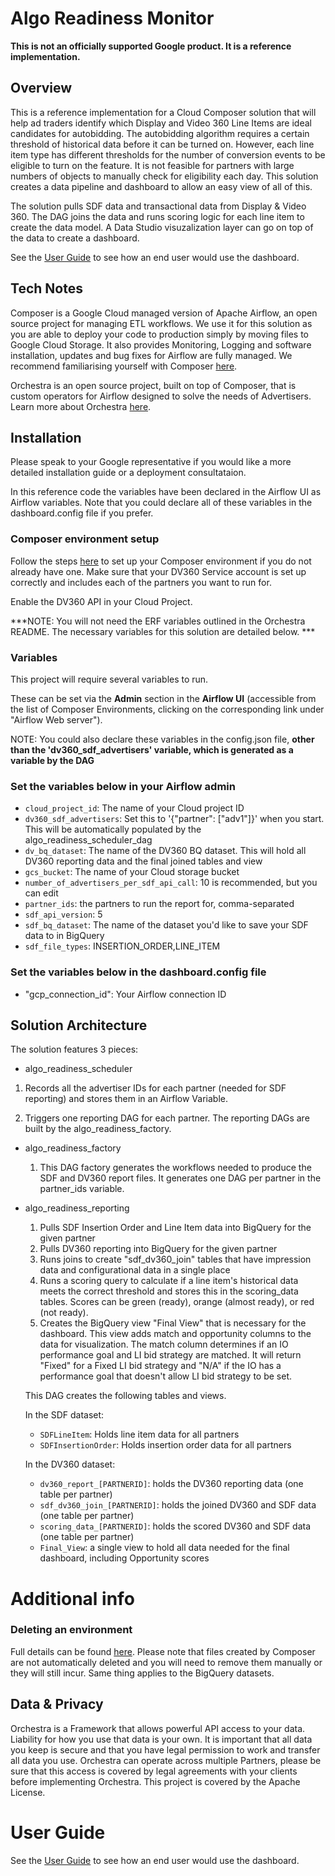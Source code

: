 # Algo Readiness Monitor

**This is not an officially supported Google product. It is a reference
implementation.**

## Overview

This is a reference implementation for a Cloud Composer solution that will help
ad traders identify which Display and Video 360 Line Items are ideal candidates
for autobidding. The autobidding algorithm requires a certain threshold of
historical data before it can be turned on. However, each line item type has
different thresholds for the number of conversion events to be eligible to turn
on the feature. It is not feasible for partners with large numbers of objects to
manually check for eligibility each day. This solution creates a data pipeline
and dashboard to allow an easy view of all of this.

The solution pulls SDF data and transactional data from Display & Video 360. The
DAG joins the data and runs scoring logic for each line item to create the data
model. A Data Studio visuzalization layer can go on top of the data to create a
dashboard.

See the [User Guide](https://github.com/google/autobidding-readiness-monitor/blob/master/DV360%20ARM%20User%20Guide.pdf) to see how an end user would use the dashboard.

## Tech Notes

Composer is a Google Cloud managed version of Apache Airflow, an open source
project for managing ETL workflows. We use it for this solution as you are able
to deploy your code to production simply by moving files to Google Cloud
Storage. It also provides Monitoring, Logging and software installation, updates
and bug fixes for Airflow are fully managed. We recommend familiarising yourself
with Composer [here](https://cloud.google.com/composer/docs/).

Orchestra is an open source project, built on top of Composer, that is custom
operators for Airflow designed to solve the needs of Advertisers. Learn more
about Orchestra [here](https://github.com/google/orchestra).

## Installation

Please speak to your Google representative if you would like a more detailed
installation guide or a deployment consultataion.

In this reference code the variables have been declared in the Airflow UI as
Airflow variables. Note that you could declare all of these variables in the
dashboard.config file if you prefer.

### Composer environment setup

Follow the steps
[here](https://github.com/google/orchestra/blob/master/README.md) to set up your
Composer environment if you do not already have one. Make sure that your DV360
Service account is set up correctly and includes each of the partners you want
to run for.

Enable the DV360 API in your Cloud Project.

***NOTE: You will not need the ERF variables outlined in the Orchestra README.
The necessary variables for this solution are detailed below. ***

### Variables

This project will require several variables to run.

These can be set via the **Admin** section in the **Airflow UI** (accessible
from the list of Composer Environments, clicking on the corresponding link under
"Airflow Web server").

NOTE: You could also declare these variables in the config.json file, **other
than the 'dv360_sdf_advertisers' variable, which is generated as a variable by
the DAG**

### Set the variables below in your Airflow admin

-   `cloud_project_id`: The name of your Cloud project ID
-   `dv360_sdf_advertisers`: Set this to '{"partner": ["adv1"]}' when you start.
    This will be automatically populated by the algo_readiness_scheduler_dag
-   `dv_bq_dataset`: The name of the DV360 BQ dataset. This will hold all DV360
    reporting data and the final joined tables and view
-   `gcs_bucket`: The name of your Cloud storage bucket
-   `number_of_advertisers_per_sdf_api_call`: 10 is recommended, but you can
    edit
-   `partner_ids`: the partners to run the report for, comma-separated
-   `sdf_api_version`: 5
-   `sdf_bq_dataset`: The name of the dataset you'd like to save your SDF data
    to in BigQuery
-   `sdf_file_types`: INSERTION_ORDER,LINE_ITEM

### Set the variables below in the dashboard.config file

-   "gcp_connection_id": Your Airflow connection ID

## Solution Architecture

The solution features 3 pieces:

* algo_readiness_scheduler 

1. Records all the
advertiser IDs for each partner (needed for SDF reporting) and stores them in an
Airflow Variable. 

2. Triggers one reporting DAG for each partner. The reporting
DAGs are built by the algo_readiness_factory.


*   algo_readiness_factory

    1.  This DAG factory generates the workflows needed to produce the SDF and
        DV360 report files. It generates one DAG per partner in the partner_ids
        variable.

*   algo_readiness_reporting

    1.  Pulls SDF Insertion Order and Line Item data into BigQuery for the given
        partner
    2.  Pulls DV360 reporting into BigQuery for the given partner
    3.  Runs joins to create "sdf_dv360_join" tables that have impression data and configurational data in a single place
    4.  Runs a scoring query to calculate if a line item's historical data meets the correct threshold and stores this in the scoring_data tables. Scores can be green (ready), orange (almost ready), or red (not ready).
    5.  Creates the BigQuery view "Final View" that is necessary for the dashboard. This view adds match and opportunity columns to the data for visualization. The match column determines if an IO performance goal and LI bid strategy are matched. It will return "Fixed" for a Fixed LI bid strategy and "N/A" if the IO has a performance goal that doesn't allow LI bid strategy to be set.

    This DAG creates the following tables and views.
    
    In the SDF dataset:
    
    * `SDFLineItem`: Holds line item data for all partners
    * `SDFInsertionOrder`: Holds insertion order data for all partners
    
    In the DV360 dataset:
    
    * `dv360_report_[PARTNERID]`: holds the DV360 reporting data (one table per partner)
    * `sdf_dv360_join_[PARTNERID]`: holds the joined DV360 and SDF data (one table per partner)
    * `scoring_data_[PARTNERID]`: holds the scored DV360 and SDF data (one table per partner)
    * `Final_View`: a single view to hold all data needed for the final dashboard, including Opportunity scores

# Additional info

### Deleting an environment

Full details can be found
[here](https://cloud.google.com/composer/docs/how-to/managing/updating#deleting_an_environment).
Please note that files created by Composer are not automatically deleted and you
will need to remove them manually or they will still incur. Same thing applies
to the BigQuery datasets.

## Data & Privacy

Orchestra is a Framework that allows powerful API access to your data. Liability
for how you use that data is your own. It is important that all data you keep is
secure and that you have legal permission to work and transfer all data you use.
Orchestra can operate across multiple Partners, please be sure that this access
is covered by legal agreements with your clients before implementing Orchestra.
This project is covered by the Apache License.

# User Guide

See the [User Guide](https://github.com/google/autobidding-readiness-monitor/blob/master/DV360%20ARM%20User%20Guide.pdf) to see how an end user would use the dashboard.
